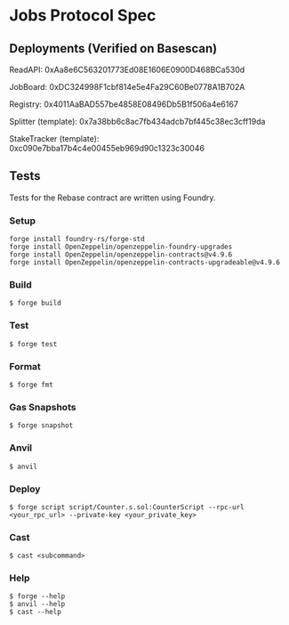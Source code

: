 # Jobs Protocol Spec

## Deployments (Verified on Basescan)

ReadAPI: 0xAa8e6C563201773Ed08E1606E0900D468BCa530d

JobBoard: 0xDC324998F1cbf814e5e4Fa29C60Be0778A1B702A

Registry: 0x4011AaBAD557be4858E08496Db5B1f506a4e6167

Splitter (template): 0x7a38bb6c8ac7fb434adcb7bf445c38ec3cff19da

StakeTracker (template): 0xc090e7bba17b4c4e00455eb969d90c1323c30046


## Tests

Tests for the Rebase contract are written using Foundry.

### Setup

```
forge install foundry-rs/forge-std
forge install OpenZeppelin/openzeppelin-foundry-upgrades
forge install OpenZeppelin/openzeppelin-contracts@v4.9.6
forge install OpenZeppelin/openzeppelin-contracts-upgradeable@v4.9.6
```

### Build

```shell
$ forge build
```

### Test

```shell
$ forge test
```

### Format

```shell
$ forge fmt
```

### Gas Snapshots

```shell
$ forge snapshot
```

### Anvil

```shell
$ anvil
```

### Deploy

```shell
$ forge script script/Counter.s.sol:CounterScript --rpc-url <your_rpc_url> --private-key <your_private_key>
```

### Cast

```shell
$ cast <subcommand>
```

### Help

```shell
$ forge --help
$ anvil --help
$ cast --help
```
